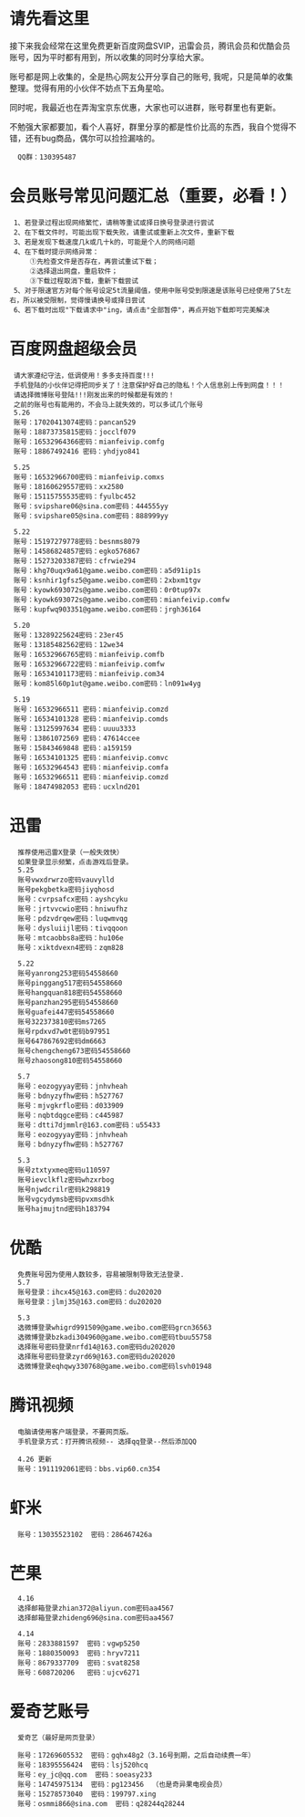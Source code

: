 # 请先看这里
接下来我会经常在这里免费更新百度网盘SVIP，迅雷会员，腾讯会员和优酷会员账号，因为平时都有用到，所以收集的同时分享给大家。

账号都是网上收集的，全是热心网友公开分享自己的账号, 我呢，只是简单的收集整理。觉得有用的小伙伴不妨点下五角星哈。

同时呢，我最近也在弄淘宝京东优惠，大家也可以进群，账号群里也有更新。

不勉强大家都要加，看个人喜好，群里分享的都是性价比高的东西，我自个觉得不错，还有bug商品，偶尔可以捡捡漏啥的。

      QQ群：130395487
      
# 会员账号常见问题汇总（重要，必看！）
     1、若登录过程出现网络繁忙，请稍等重试或择日换号登录进行尝试
     2、在下载文件时，可能出现下载失败，请重试或重新上次文件，重新下载
     3、若是发现下载速度几k或几十k的，可能是个人的网络问题
     4、在下载时提示网络异常：
         ①先检查文件是否存在，再尝试重试下载；
         ②选择退出网盘，重启软件；
         ③下载过程取消下载，重新下载尝试
     5、对于限速官方对每个账号设定5t流量阈值，使用中账号受到限速是该账号已经使用了5t左右，所以被受限制，觉得慢请换号或择日尝试
     6、若下载时出现"下载请求中"ing，请点击"全部暂停"，再点开始下载即可完美解决
     
# 百度网盘超级会员

     请大家遵纪守法，低调使用！多多支持百度!!!
     手机登陆的小伙伴记得把同步关了！注意保护好自己的隐私！个人信息别上传到网盘！！！
     请选择微博账号登陆!!!刚发出来的时候都是有效的！
     之前的账号也有能用的，不会马上就失效的，可以多试几个账号
     5.26
     账号：17020413074密码：pancan529
     账号：18873735815密码：jocclf079
     账号：16532964366密码：mianfeivip.comfg
     账号：18867492416 密码：yhdjyo841
     
     5.25
     账号：16532966700密码：mianfeivip.comxs
     账号：18160629557密码：xx2580
     账号：15115755535密码：fyulbc452
     账号：svipshare06@sina.com密码：444555yy
     账号：svipshare05@sina.com密码：888999yy
     
     5.22
     账号：15197279778密码：besnms8079
     账号：14586824857密码：egko576867
     账号：15273203387密码：cfrwie294
     账号：khg70uqx9a61@game.weibo.com密码：a5d91ip1s
     账号：ksnhir1gfsz5@game.weibo.com密码：2xbxm1tgv
     账号：kyowk693072s@game.weibo.com密码：0r0tup97x
     账号：kyowk693072s@game.weibo.com密码：mianfeivip.comfw
     账号：kupfwq903351@game.weibo.com密码：jrgh36164
     
     5.20
     账号：13289225624密码：23er45
     账号：13185482562密码：12we34
     账号：16532966765密码：mianfeivip.comfb
     账号：16532966722密码：mianfeivip.comfw
     账号：16534101173密码：mianfeivip.com34
     账号：kom85l60p1ut@game.weibo.com密码：ln091w4yg
     
     5.19
     账号：16532966511 密码：mianfeivip.comzd
     账号：16534101328 密码：mianfeivip.comds
     账号：13125997634 密码：uuuu3333
     账号：13861072569 密码：47614ccee
     账号：15843469848 密码：a159159
     账号：16534101325 密码：mianfeivip.comvc
     账号：16532964543 密码：mianfeivip.comfa
     账号：16532966511 密码：mianfeivip.comzd
     账号：18474982053 密码：ucxlnd201
     
# 迅雷
      推荐使用迅雷X登录（一般失效快）
      如果登录显示频繁，点击游戏后登录。
      5.25
      账号vwxdrwrzo密码vauvylld
      账号pekgbetka密码jiyqhosd
      账号：cvrpsafcx密码：ayshcyku
      账号：jrtvvcwio密码：hniwufhz
      账号：pdzvdrqew密码：luqwmvqg
      账号：dysluiijl密码：tivqqoon
      账号：mtcaobbs8a密码：hu106e
      账号：xiktdvexn4密码：zqm828
      
      5.22
      账号yanrong253密码54558660
      账号pinggang517密码54558660
      账号hangquan818密码54558660
      账号panzhan295密码54558660
      账号guafei447密码54558660
      账号322373810密码ms7265
      账号rpdxvd7w0t密码b97951
      账号647867692密码dm6663
      账号chengcheng673密码54558660
      账号zhaosong810密码54558660
      
      5.7
      账号：eozogyyay密码：jnhvheah
      账号：bdnyzyfhw密码：h527767
      账号：mjvgkrflo密码：d033909
      账号：nqbtdqgce密码：c445987
      账号：dtti7djmmlr@163.com密码：u55433
      账号：eozogyyay密码：jnhvheah
      账号：bdnyzyfhw密码：h527767
      
      5.3
      账号ztxtyxmeq密码u110597
      账号ievclkflz密码whzxrbog
      账号njwdcrilr密码k298819
      账号vgcydymsb密码pvxmsdhk
      账号hajmujtnd密码h183794

      
# 优酷
      免费账号因为使用人数较多，容易被限制导致无法登录.
      5.7
      账号登录：ihcx45@163.com密码：du202020
      账号登录：jlmj35@163.com密码：du202020
      
      5.3
      选微博登录whigrd991509@game.weibo.com密码grcn36563
      选微博登录bzkadi304960@game.weibo.com密码tbuu55758
      选择账号密码登录nrfd14@163.com密码du202020
      选择账号密码登录zyrd69@163.com密码du202020
      选微博登录eqhqwy330768@game.weibo.com密码lsvh01948

# 腾讯视频
      电脑请使用客户端登录，不要网页版。
      手机登录方式：打开腾讯视频-- 选择qq登录--然后添加QQ
      
      4.26 更新
      账号：1911192061密码：bbs.vip60.cn354

# 虾米
      账号：13035523102  密码：286467426a

# 芒果
      4.16
      选择邮箱登录zhian372@aliyun.com密码aa4567
      选择邮箱登录zhideng696@sina.com密码aa4567

      4.14
      账号：2833881597  密码：vgwp5250
      账号：1880350093  密码：hryv7211
      账号：8679337709  密码：svat8258
      账号：608720206   密码：ujcv6271
      
# 爱奇艺账号 
      爱奇艺（最好是网页登录）
      
      账号：17269605532  密码：gqhx48g2（3.16号到期，之后自动续费一年）
      账号：18395556424  密码：lsj520hcq
      账号：ey_jc@qq.com  密码：soeasy233
      账号：14745975134  密码：pg123456  （也是奇异果电视会员）
      账号：15278573040  密码：199797.xing
      账号：osmmi866@sina.com  密码：q28244q28244
      

